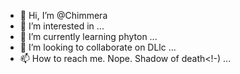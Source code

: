 - 👋 Hi, I’m @Chimmera
- 👀 I’m interested in ...
- 🌱 I’m currently learning phyton ...
- 💞️ I’m looking to collaborate on DLlc ...
- 📫 How to reach me. Nope. Shadow of death<!-) 
...

<!---
Chimmera/Chimmera is a ✨ special ✨ repository because its `README.md` (this file) appears on your GitHub profile.
You can click the Preview link to take a look at your changes.
--->
